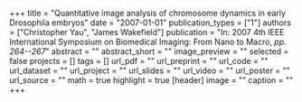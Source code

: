 +++
title = "Quantitative image analysis of chromosome dynamics in early Drosophila embryos"
date = "2007-01-01"
publication_types = ["1"]
authors = ["Christopher Yau", "James Wakefield"]
publication = "In: 2007 4th IEEE International Symposium on Biomedical Imaging: From Nano to Macro, _pp. 264--267_"
abstract = ""
abstract_short = ""
image_preview = ""
selected = false
projects = []
tags = []
url_pdf = ""
url_preprint = ""
url_code = ""
url_dataset = ""
url_project = ""
url_slides = ""
url_video = ""
url_poster = ""
url_source = ""
math = true
highlight = true
[header]
image = ""
caption = ""
+++
